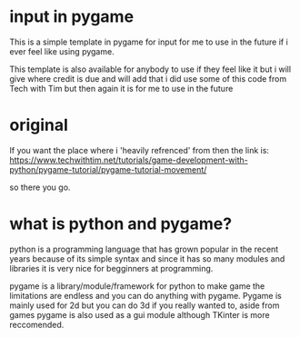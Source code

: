 # input in pygame

This is a simple template in pygame for input for me to use in the future if i ever feel like using pygame.

This template is also available for anybody to use if they feel like it but i will give where credit is due and will add that i did use some of this code from Tech with Tim but then again it is for me to use in the future

# original
If you want the place where i 'heavily refrenced' from then the link is: https://www.techwithtim.net/tutorials/game-development-with-python/pygame-tutorial/pygame-tutorial-movement/

so there you go.

# what is python and pygame?

python is a programming language that has grown popular in the recent years because of its simple syntax and since it has so many modules and libraries it is very nice for begginners at programming.

pygame is a library/module/framework for python to make game the limitations are endless and you can do anything with pygame. Pygame is mainly used for 2d but you can do 3d if you really wanted to, aside from games pygame is also used as a gui module although TKinter is more reccomended.